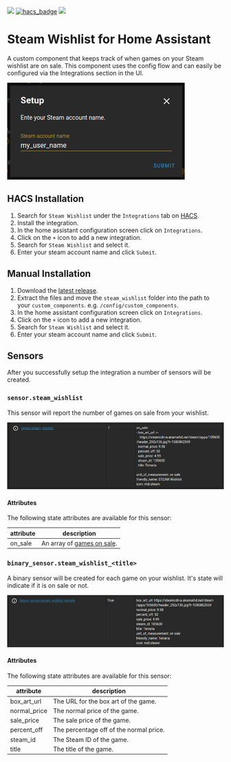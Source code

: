 [![](https://img.shields.io/github/release/boralyl/steam-wishlist/all.svg?style=for-the-badge)](https://github.com/boralyl/steam-wishlist/releases)
[![hacs_badge](https://img.shields.io/badge/HACS-Default-orange.svg?style=for-the-badge)](https://github.com/hacs/integration)
[![](https://img.shields.io/github/license/boralyl/steam-wishlist?style=for-the-badge)](LICENSE)

# Steam Wishlist for Home Assistant

A custom component that keeps track of when games on your Steam wishlist are on
sale.  This component uses the config flow and can easily be configured via the
Integrations section in the UI.

[![sensor.steam_wishlist](./assets/setup.png)](./assets/setup.png)

## HACS Installation

1. Search for `Steam Wishlist` under the `Integrations` tab on [HACS](https://hacs.xyz/).
2. Install the integration.
3. In the home assistant configuration screen click on `Integrations`.
4. Click on the `+` icon to add a new integration.
5. Search for `Steam Wishlist` and select it.
6. Enter your steam account name and click `Submit`.

## Manual Installation
1. Download the [latest release](https://github.com/boralyl/steam-wishlist/releases).
2. Extract the files and move the `steam_wishlist` folder into the path to your
   `custom_components`.  e.g. `/config/custom_components`.
3. In the home assistant configuration screen click on `Integrations`.
4. Click on the `+` icon to add a new integration.
5. Search for `Steam Wishlist` and select it.
6. Enter your steam account name and click `Submit`.

## Sensors

After you successfully setup the integration a number of sensors will be created.

### `sensor.steam_wishlist`

This sensor will report the number of games on sale from your wishlist.

[![sensor.steam_wishlist](./assets/sensor.steam_wishlist.png)](./assets/sensor.steam_wishlist.png)

#### Attributes

The following state attributes are available for this sensor:

|attribute|description|
|-|-|
|on_sale|An array of [games on sale](#attributes-1).|


### `binary_sensor.steam_wishlist_<title>`

A binary sensor will be created for each game on your wishlist.  It's state will
indicate if it is on sale or not.

[![sensor.steam_wishlist](./assets/binary_sensor.steam_wishlist_terraria.png)](./assets/binary_sensor.steam_wishlist_terraria.png)

#### Attributes

The following state attributes are available for this sensor:

|attribute|description|
|-|-|
|box_art_url|The URL for the box art of the game.|
|normal_price|The normal price of the game.|
|sale_price|The sale price of the game.|
|percent_off|The percentage off of the normal price.|
|steam_id|The Steam ID of the game.|
|title|The title of the game.|
